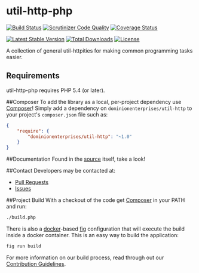 # util-http-php
[![Build Status](https://travis-ci.org/dominionenterprises/util-string-php.svg?branch=master)](https://travis-ci.org/dominionenterprises/util-http-php)
[![Scrutinizer Code Quality](http://img.shields.io/scrutinizer/g/dominionenterprises/util-http-php.svg?style=flat)](https://scrutinizer-ci.com/g/dominionenterprises/util-http-php/)
[![Coverage Status](https://coveralls.io/repos/dominionenterprises/util-http-php/badge.svg?branch=master&service=github)](https://coveralls.io/github/dominionenterprises/util-http-php?branch=master)

[![Latest Stable Version](http://img.shields.io/packagist/v/dominionenterprises/util-http.svg?style=flat)](https://packagist.org/packages/dominionenterprises/util-http)
[![Total Downloads](http://img.shields.io/packagist/dt/dominionenterprises/util-http.svg?style=flat)](https://packagist.org/packages/dominionenterprises/util-http)
[![License](http://img.shields.io/packagist/l/dominionenterprises/util-http.svg?style=flat)](https://packagist.org/packages/dominionenterprises/util-http)

A collection of general util-httpities for making common programming tasks easier.

## Requirements

util-http-php requires PHP 5.4 (or later).

##Composer
To add the library as a local, per-project dependency use [Composer](http://getcomposer.org)! Simply add a dependency on
`dominionenterprises/util-http` to your project's `composer.json` file such as:

```json
{
    "require": {
        "dominionenterprises/util-http": "~1.0"
    }
}
```
##Documentation
Found in the [source](src) itself, take a look!

##Contact
Developers may be contacted at:

 * [Pull Requests](https://github.com/dominionenterprises/util-http-php/pulls)
 * [Issues](https://github.com/dominionenterprises/util-http-php/issues)

##Project Build
With a checkout of the code get [Composer](http://getcomposer.org) in your PATH and run:

```sh
./build.php
```

There is also a [docker](http://www.docker.com/)-based
[fig](http://www.fig.sh/) configuration that will execute the build inside a
docker container.  This is an easy way to build the application:
```sh
fig run build
```

For more information on our build process, read through out our [Contribution Guidelines](CONTRIBUTING.md).
